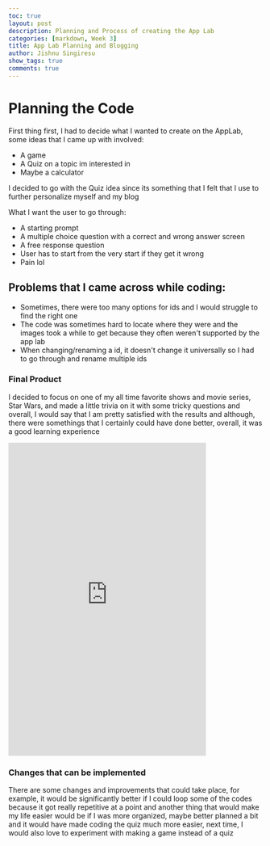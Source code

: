 ```yaml
---
toc: true
layout: post
description: Planning and Process of creating the App Lab
categories: [markdown, Week 3]
title: App Lab Planning and Blogging
author: Jishnu Singiresu
show_tags: true
comments: true
---
```

# Planning the Code

First thing first, I had to decide what I wanted to create on the AppLab, some ideas that I came up with involved:
- A game
- A Quiz on a topic im interested in
- Maybe a calculator

I decided to go with the Quiz idea since its something that I felt that I use to further personalize myself and my blog

What I want the user to go through:
- A starting prompt
- A multiple choice question with a correct and wrong answer screen 
- A free response question 
- User has to start from the very start if they get it wrong 
- Pain lol

## Problems that I came across while coding:
- Sometimes, there were too many options for ids and I would struggle to find the right one
- The code was sometimes hard to locate where they were and the images took a while to get because they often weren't supported by the app lab
- When changing/renaming a id, it doesn't change it universally so I had to go through and rename multiple ids 

### Final Product

I decided to focus on one of my all time favorite shows and movie series, Star Wars, and made a little trivia on it with some tricky questions and overall, I would say that I am pretty satisfied with the results and although, there were somethings that I certainly could have done better, overall, it was a good learning experience 
<iframe width="392" height="620" style="border: 0px;" src="https://studio.code.org/projects/applab/JumLKVjvjJKyr7Ey7M3vAqmFJEqDrkcgXWJ6zMktiFM/embed"></iframe>

### Changes that can be implemented
 
There are some changes and improvements that could take place, for example, it would be significantly better if I could loop some of the codes because it got really repetitive at a point and another thing that would make my life easier would be if I was more organized, maybe better planned a bit and it would have made coding the quiz much more easier, next time, I would also love to experiment with making a game instead of a quiz